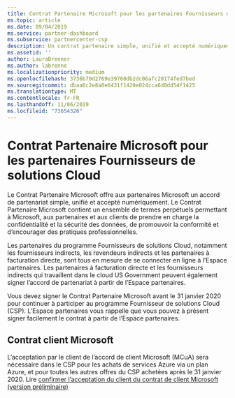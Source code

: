 ```yaml
---
title: Contrat Partenaire Microsoft pour les partenaires Fournisseurs de solutions Cloud | Espace partenaires
ms.topic: article
ms.date: 09/04/2019
ms.service: partner-dashboard
ms.subservice: partnercenter-csp
description: Un contrat partenaire simple, unifié et accepté numériquement.
ms.assetid: ''
author: LauraBrenner
ms.author: labrenne
ms.localizationpriority: medium
ms.openlocfilehash: 3736b70d2769e39760db2dc06afc20174fed7bed
ms.sourcegitcommit: dbaa6c2e8a0e6431f1420e024cca6d0dd54f1425
ms.translationtype: MT
ms.contentlocale: fr-FR
ms.lasthandoff: 11/06/2019
ms.locfileid: "73654326"
---
```

# <a name="microsoft-partner-agreement-for-csp-partners"></a>Contrat Partenaire Microsoft pour les partenaires Fournisseurs de solutions Cloud 

Le Contrat Partenaire Microsoft offre aux partenaires Microsoft un accord de partenariat simple, unifié et accepté numériquement. Le Contrat Partenaire Microsoft contient un ensemble de termes perpétuels permettant à Microsoft, aux partenaires et aux clients de prendre en charge la confidentialité et la sécurité des données, de promouvoir la conformité et d’encourager des pratiques professionnelles.   

Les partenaires du programme Fournisseurs de solutions Cloud, notamment les fournisseurs indirects, les revendeurs indirects et les partenaires à facturation directe, sont tous en mesure de se connecter en ligne à l’Espace partenaires. Les partenaires à facturation directe et les fournisseurs indirects qui travaillent dans le cloud US Government peuvent également signer l’accord de partenariat à partir de l’Espace partenaires.

Vous devez signer le Contrat Partenaire Microsoft avant le 31 janvier 2020 pour continuer à participer au programme Fournisseur de solutions Cloud (CSP). L’Espace partenaires vous rappelle que vous pouvez à présent signer facilement le contrat à partir de l’Espace partenaires. 

## <a name="microsoft-customer-agreement"></a>Contrat client Microsoft

L’acceptation par le client de l’accord de client Microsoft (MCuA) sera nécessaire dans le CSP pour les achats de services Azure via un plan Azure, et pour toutes les autres offres du CSP achetées après le 31 janvier 2020. Lire [confirmer l’acceptation du client du contrat de client Microsoft (version préliminaire)](confirm-customer-agreement.md)
 












